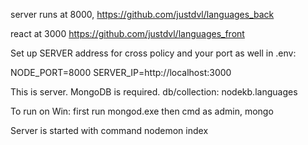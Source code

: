 server runs at 8000, https://github.com/justdvl/languages_back

react at 3000 https://github.com/justdvl/languages_front

Set up SERVER address for cross policy and your port as well in .env:

NODE_PORT=8000
SERVER_IP=http://localhost:3000

This is server. MongoDB is required. db/collection: nodekb.languages

To run on Win: first run mongod.exe then cmd as admin, mongo

Server is started with command nodemon index
